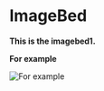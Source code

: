 # ImageBed
**This is the imagebed1.**

**For example**

![For example](https://github.com/north151/ImageBed1/blob/main/image_Linux/backiee-208791-landscape.jpg)



